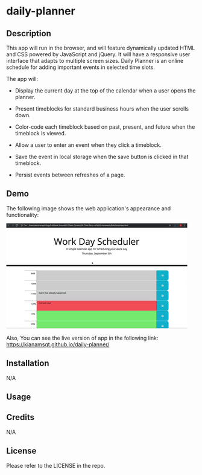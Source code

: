 # daily-planner

## Description

This app will run in the browser, and will feature dynamically updated HTML and CSS powered by JavaScript and jQuery. It will have a responsive user interface that adapts to multiple screen sizes. Daily Planner is an online schedule for adding important events in selected time slots. 

The app will:

* Display the current day at the top of the calendar when a user opens the planner.

* Present timeblocks for standard business hours when the user scrolls down.

* Color-code each timeblock based on past, present, and future when the timeblock is viewed.

* Allow a user to enter an event when they click a timeblock.

* Save the event in local storage when the save button is clicked in that timeblock.

* Persist events between refreshes of a page.

## Demo

The following image shows the web application's appearance and functionality:

![Daily Planner Demo](./assets/images/05-third-party-apis-homework-demo.gif)


Also, You can see the live version of app in the following link:
https://kianamsqt.github.io/daily-planner/


## Installation

N/A

## Usage



## Credits

N/A

## License

Please refer to the LICENSE in the repo.